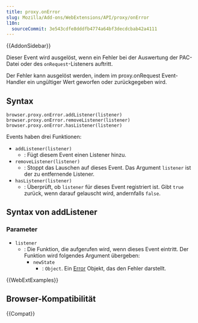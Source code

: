 ```yaml
---
title: proxy.onError
slug: Mozilla/Add-ons/WebExtensions/API/proxy/onError
l10n:
  sourceCommit: 3e543cdfe8dddfb4774a64bf3decdcbab42a4111
---
```


{{AddonSidebar}}

Dieser Event wird ausgelöst, wenn ein Fehler bei der Auswertung der PAC-Datei oder des `onRequest`-Listeners auftritt.

Der Fehler kann ausgelöst werden, indem im proxy.onRequest Event-Handler ein ungültiger Wert geworfen oder zurückgegeben wird.

## Syntax

```js-nolint
browser.proxy.onError.addListener(listener)
browser.proxy.onError.removeListener(listener)
browser.proxy.onError.hasListener(listener)
```

Events haben drei Funktionen:

- `addListener(listener)`
  - : Fügt diesem Event einen Listener hinzu.
- `removeListener(listener)`
  - : Stoppt das Lauschen auf dieses Event. Das Argument `listener` ist der zu entfernende Listener.
- `hasListener(listener)`
  - : Überprüft, ob `listener` für dieses Event registriert ist. Gibt `true` zurück, wenn darauf gelauscht wird, andernfalls `false`.

## Syntax von addListener

### Parameter

- `listener`
  - : Die Funktion, die aufgerufen wird, wenn dieses Event eintritt. Der Funktion wird folgendes Argument übergeben:
    - `newState`
      - : `Object`. Ein [Error](/de/docs/Web/JavaScript/Reference/Global_Objects/Error) Objekt, das den Fehler darstellt.

{{WebExtExamples}}

## Browser-Kompatibilität

{{Compat}}

